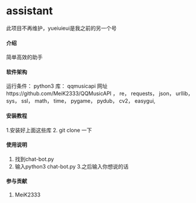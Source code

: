 # assistant

此项目不再维护，yueiuieui是我之前的另一个号

#### 介绍
简单高效的助手

#### 软件架构
运行条件：
python3
库：
qqmusicapi 网址https://github.com/MeiK2333/QQMusicAPI       ，
re，
requests，
json，
urllib，
sys，
ssl，
math，
time，
pygame，
pydub，
cv2，
easygui,

#### 安装教程
1.安装好上面这些库
2. git clone 一下

#### 使用说明

1. 找到chat-bot.py
2. 输入python3 chat-bot.py
3.之后输入你想说的话

#### 参与贡献

1. MeiK2333

